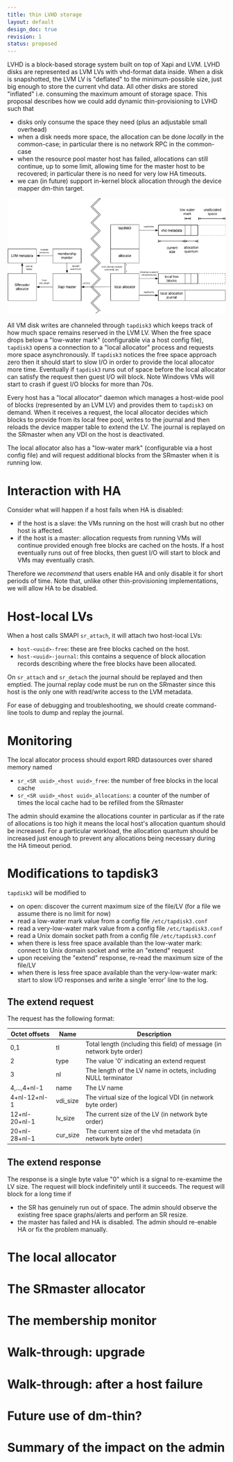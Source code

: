 ```yaml
---
title: thin LVHD storage
layout: default
design_doc: true
revision: 1
status: proposed
---
```


LVHD is a block-based storage system built on top of Xapi and LVM. LVHD
disks are represented as LVM LVs with vhd-format data inside. When a
disk is snapshotted, the LVM LV is "deflated" to the minimum-possible
size, just big enough to store the current vhd data. All other disks are
stored "inflated" i.e. consuming the maximum amount of storage space.
This proposal describes how we could add dynamic thin-provisioning to
LVHD such that

- disks only consume the space they need (plus an adjustable small
  overhead)
- when a disk needs more space, the allocation can be done *locally*
  in the common-case; in particular there is no network RPC in the
  common-case
- when the resource pool master host has failed, allocations can still
  continue, up to some limit, allowing time for the master host to be
  recovered; in particular there is no need for very low HA timeouts.
- we can (in future) support in-kernel block allocation through the
  device mapper dm-thin target.

![Architecture](thin-lvhd.png)

All VM disk writes are channeled through ```tapdisk3``` which keeps
track of how much space remains reserved in the LVM LV. When the
free space drops below a "low-water mark" (configurable via a host
config file), ```tapdisk3``` opens a connection to a "local allocator"
process and requests more space asynchronously. If ```tapdisk3```
notices the free space approach zero then it should start to slow
I/O in order to provide the local allocator more time.
Eventually if ```tapdisk3``` runs
out of space before the local allocator can satisfy the request then
guest I/O will block. Note Windows VMs will start to crash if guest
I/O blocks for more than 70s.

Every host has a "local allocator" daemon which manages a host-wide
pool of blocks (represented by an LVM LV) and provides them to ```tapdisk3```
on demand. When it receives a request, the local allocator decides
which blocks to provide from its local free pool, writes to the journal
and then reloads the device mapper table to extend the LV. The journal
is replayed on the SRmaster when any VDI on the host is deactivated.

The local allocator also has a "low-water mark" (configurable via a
host config file) and will request additional blocks from the SRmaster
when it is running low.

Interaction with HA
===================

Consider what will happen if a host fails when HA is disabled:

- if the host is a slave: the VMs running on the host will crash but
  no other host is affected.
- if the host is a master: allocation requests from running VMs will
  continue provided enough free blocks are cached on the hosts. If a
  host eventually runs out of free blocks, then guest I/O will start to
  block and VMs may eventually crash.

Therefore we *recommend* that users enable HA and only disable it
for short periods of time. Note that, unlike other thin-provisioning
implementations, we will allow HA to be disabled.

Host-local LVs
==============

When a host calls SMAPI ```sr_attach```, it will attach two host-local
LVs:

- ```host-<uuid>-free```: these are free blocks cached on the host.
- ```host-<uuid>-journal```: this contains a sequence of block allocation
  records describing where the free blocks have been allocated.

On ```sr_attach``` and ```sr_detach``` the journal should be replayed
and then emptied. The journal replay code must be run on the SRmaster
since this host is the only one with read/write access to the LVM metadata.

For ease of debugging and troubleshooting, we should create command-line
tools to dump and replay the journal.

Monitoring
==========

The local allocator process should export RRD datasources over shared
memory named

- ```sr_<SR uuid>_<host uuid>_free```: the number of free blocks in
  the local cache
- ```sr_<SR uuid>_<host uuid>_allocations```: a counter of the number
  of times the local cache had to be refilled from the SRmaster

The admin should examine the allocations counter in particular as if
the rate of allocations is too high it means the local host's allocation
quantum should be increased. For a particular workload, the allocation
quantum should be increased just enough to prevent any allocations
being necessary during the HA timeout period.

Modifications to tapdisk3
=========================

```tapdisk3``` will be modified to

- on open: discover the current maximum size of the file/LV (for a file
  we assume there is no limit for now)
- read a low-water mark value from a config file ```/etc/tapdisk3.conf```
- read a very-low-water mark value from a config file ```/etc/tapdisk3.conf```
- read a Unix domain socket path from a config file ```/etc/tapdisk3.conf```
- when there is less free space available than the low-water mark: connect
  to Unix domain socket and write an "extend" request
- upon receiving the "extend" response, re-read the maximum size of the
  file/LV
- when there is less free space available than the very-low-water mark:
  start to slow I/O responses and write a single 'error' line to the log.

The extend request
------------------

The request has the following format:

Octet offsets | Name     | Description
--------------|----------|------------
0,1           | tl       | Total length (including this field) of message (in network byte order)
2             | type     | The value '0' indicating an extend request
3             | nl       | The length of the LV name in octets, including NULL terminator
4,...,4+nl-1  | name     | The LV name
4+nl-12+nl-1  | vdi_size | The virtual size of the logical VDI (in network byte order)
12+nl-20+nl-1 | lv_size  | The current size of the LV (in network byte order)
20+nl-28+nl-1 | cur_size | The current size of the vhd metadata (in network byte order)

The extend response
-------------------

The response is a single byte value "0" which is a signal to re-examime
the LV size. The request will block indefinitely until it succeeds. The
request will block for a long time if

- the SR has genuinely run out of space. The admin should observe the
  existing free space graphs/alerts and perform an SR resize.
- the master has failed and HA is disabled. The admin should re-enable
  HA or fix the problem manually.

The local allocator
===================

The SRmaster allocator
======================

The membership monitor
======================

Walk-through: upgrade
=====================

Walk-through: after a host failure
==================================

Future use of dm-thin?
======================

Summary of the impact on the admin
==================================
